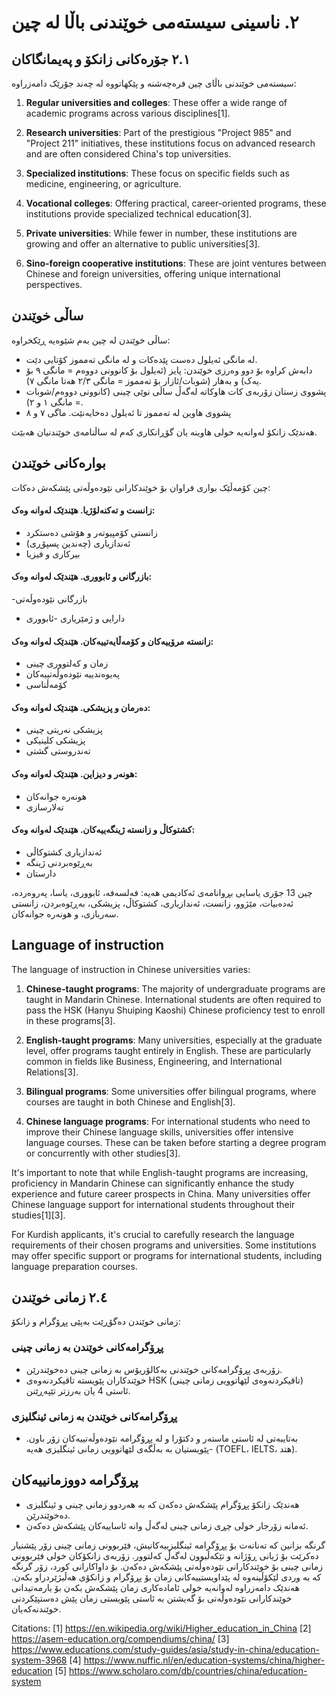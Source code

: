 
# ٢. ناسینی سیستەمی خوێندنی باڵا لە چین


## ٢.١ جۆرەکانی زانکۆ و پەیمانگاکان


سیستەمی خوێندنی باڵای چین فرەچەشنە و پێکهاتووە لە چەند جۆرێک دامەزراوە:

1. **Regular universities and colleges**: These offer a wide range of academic programs across various disciplines[1].

2. **Research universities**: Part of the prestigious "Project 985" and "Project 211" initiatives, these institutions focus on advanced research and are often considered China's top universities.

3. **Specialized institutions**: These focus on specific fields such as medicine, engineering, or agriculture.

4. **Vocational colleges**: Offering practical, career-oriented programs, these institutions provide specialized technical education[3].

5. **Private universities**: While fewer in number, these institutions are growing and offer an alternative to public universities[3].

6. **Sino-foreign cooperative institutions**: These are joint ventures between Chinese and foreign universities, offering unique international perspectives.

   

## ساڵی خوێندن


ساڵی خوێندن لە چین بەم شێوەیە ڕێکخراوە:
- لە مانگی ئەیلول دەست پێدەکات و لە مانگی تەمموز کۆتایی دێت.
- دابەش کراوە بۆ دوو وەرزی خوێندن: پایز (ئەیلول بۆ کانوونی دووەم = مانگی ٩ بۆ یەک) و بەهار (شوبات/ئازار بۆ تەمموز = مانگی ٢/٣ هەتا مانگی ٧).
- پشووی زستان زۆربەی کات هاوکاتە لەگەڵ ساڵی نوێی چینی (کانوونی دووەم/شوبات = مانگی ١ و ٢).
- پشووی هاوین لە تەمموز تا ئەیلول دەخایەنێت. ماگی ٧ و ٨ 



هەندێک زانکۆ لەوانەیە خولی هاوینە یان گۆڕانکاری کەم لە ساڵنامەی خوێندنیان هەبێت.






## بوارەکانی خوێندن


چین کۆمەڵێک بواری فراوان بۆ خوێندکارانی نێودەوڵەتی پێشکەش دەکات:
#### زانست و تەکنەلۆژیا. هێندێک لەوانە وەک:
- زانستی کۆمپیوتەر و هۆشی دەستکرد
- ئەندازیاری (چەندین پسپۆڕی)
- بیرکاری و فیزیا
#### بازرگانی و ئابووری. هێندێک لەوانە وەک:
-بازرگانی نێودەوڵەتی
- دارایی و ژمێریاری
-ئابووری
#### زانستە مرۆییەکان و کۆمەڵایەتییەکان. هێندێک لەوانە وەک:
- زمان و کەلتووری چینی
- پەیوەندییە نێودەوڵەتییەکان
- کۆمەڵناسی
#### دەرمان و پزیشکی. هێندێک لەوانە وەک:
- پزیشکی نەریتی چینی
- پزیشکی کلینیکی
- تەندروستی گشتی

#### هونەر و دیزاین. هێندێک لەوانە وەک:
- هونەرە جوانەکان
- تەلارسازی
  
#### کشتوکاڵ و زانستە ژینگەییەکان. هێندێک لەوانە وەک:
- ئەندازیاری کشتوکاڵی
- بەڕێوەبردنی ژینگە
- دارستان

چین 13 جۆری یاسایی بڕوانامەی ئەکادیمی هەیە: فەلسەفە، ئابووری، یاسا، پەروەردە، ئەدەبیات، مێژوو، زانست، ئەندازیاری، کشتوکاڵ، پزیشکی، بەڕێوەبردن، زانستی سەربازی، و هونەرە جوانەکان.




## Language of instruction

The language of instruction in Chinese universities varies:

1. **Chinese-taught programs**: The majority of undergraduate programs are taught in Mandarin Chinese. International students are often required to pass the HSK (Hanyu Shuiping Kaoshi) Chinese proficiency test to enroll in these programs[3].

2. **English-taught programs**: Many universities, especially at the graduate level, offer programs taught entirely in English. These are particularly common in fields like Business, Engineering, and International Relations[3].

3. **Bilingual programs**: Some universities offer bilingual programs, where courses are taught in both Chinese and English[3].

4. **Chinese language programs**: For international students who need to improve their Chinese language skills, universities offer intensive language courses. These can be taken before starting a degree program or concurrently with other studies[3].

It's important to note that while English-taught programs are increasing, proficiency in Mandarin Chinese can significantly enhance the study experience and future career prospects in China. Many universities offer Chinese language support for international students throughout their studies[1][3].

For Kurdish applicants, it's crucial to carefully research the language requirements of their chosen programs and universities. Some institutions may offer specific support or programs for international students, including language preparation courses.


## ٢.٤ زمانی خوێندن

زمانی خوێندن دەگۆڕێت بەپێی پڕۆگرام و زانکۆ:
### پڕۆگرامەکانی خوێندن بە زمانی چینی
- زۆربەی پڕۆگرامەکانی خوێندنی بەکالۆریۆس بە زمانی چینی دەخوێندرێن.
- خوێندکاران پێویستە تاقیکردنەوەی HSK (تاقیکردنەوەی لێهاتوویی زمانی چینی) ئاستی 4 یان بەرزتر تێپەڕێنن.
### پڕۆگرامەکانی خوێندن بە زمانی ئینگلیزی
- بەتایبەتی لە ئاستی ماستەر و دکتۆرا و لە پڕۆگرامە نێودەوڵەتییەکان زۆر باون.
-پێویستیان بە بەڵگەی لێهاتوویی زمانی ئینگلیزی هەیە (TOEFL، IELTS، هتد).

## پڕۆگرامە دووزمانییەکان
- هەندێک زانکۆ پڕۆگرام پێشکەش دەکەن کە بە هەردوو زمانی چینی و ئینگلیزی دەخوێندرێن.
- ئەمانە زۆرجار خولی چڕی زمانی چینی لەگەڵ وانە ئاساییەکان پێشکەش دەکەن.


گرنگە بزانین کە تەنانەت بۆ پڕۆگرامە ئینگلیزییەکانیش، فێربوونی زمانی چینی زۆر پێشنیار دەکرێت بۆ ژیانی ڕۆژانە و تێکەڵبوون لەگەڵ کەلتوور. زۆربەی زانکۆکان خولی فێربوونی زمانی چینی بۆ خوێندکارانی نێودەوڵەتی پێشکەش دەکەن.
بۆ داواکارانی کورد، زۆر گرنگە کە بە وردی لێکۆڵینەوە لە پێداویستییەکانی زمان بۆ پڕۆگرام و زانکۆی هەڵبژێردراو بکەن. هەندێک دامەزراوە لەوانەیە خولی ئامادەکاری زمان پێشکەش بکەن بۆ یارمەتیدانی خوێندکارانی نێودەوڵەتی بۆ گەیشتن بە ئاستی پێویستی زمان پێش دەستپێکردنی خوێندنەکەیان.





Citations:
[1] https://en.wikipedia.org/wiki/Higher_education_in_China
[2] https://asem-education.org/compendiums/china/
[3] https://www.educations.com/study-guides/asia/study-in-china/education-system-3968
[4] https://www.nuffic.nl/en/education-systems/china/higher-education
[5] https://www.scholaro.com/db/countries/china/education-system


